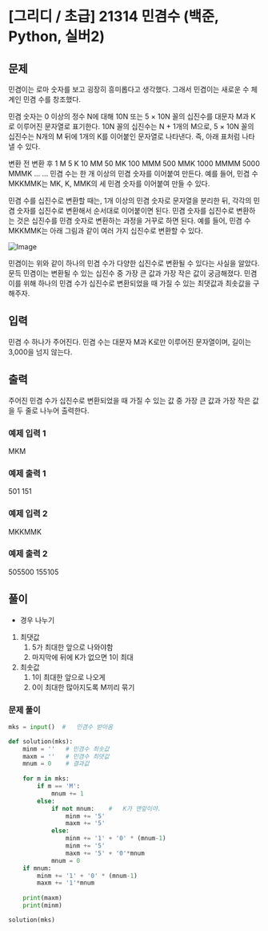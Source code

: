 # [그리디 / 초급] 21314 민겸수 (백준, Python, 실버2)

## 문제
민겸이는 로마 숫자를 보고 굉장히 흥미롭다고 생각했다. 그래서 민겸이는 새로운 수 체계인 민겸 수를 창조했다.

민겸 숫자는 0 이상의 정수 N에 대해 10N 또는 5 × 10N 꼴의 십진수를 대문자 M과 K로 이루어진 문자열로 표기한다. 10N 꼴의 십진수는 N + 1개의 M으로, 5 × 10N 꼴의 십진수는 N개의 M 뒤에 1개의 K를 이어붙인 문자열로 나타낸다. 즉, 아래 표처럼 나타낼 수 있다.

변환 전	변환 후
1	M
5	K
10	MM
50	MK
100	MMM
500	MMK
1000	MMMM
5000	MMMK
...	...
민겸 수는 한 개 이상의 민겸 숫자를 이어붙여 만든다. 예를 들어, 민겸 수 MKKMMK는 MK, K, MMK의 세 민겸 숫자를 이어붙여 만들 수 있다.

민겸 수를 십진수로 변환할 때는, 1개 이상의 민겸 숫자로 문자열을 분리한 뒤, 각각의 민겸 숫자를 십진수로 변환해서 순서대로 이어붙이면 된다. 민겸 숫자를 십진수로 변환하는 것은 십진수를 민겸 숫자로 변환하는 과정을 거꾸로 하면 된다. 예를 들어, 민겸 수 MKKMMK는 아래 그림과 같이 여러 가지 십진수로 변환할 수 있다.

![Image](https://i.imgur.com/XMCrpQP.png)

민겸이는 위와 같이 하나의 민겸 수가 다양한 십진수로 변환될 수 있다는 사실을 알았다. 문득 민겸이는 변환될 수 있는 십진수 중 가장 큰 값과 가장 작은 값이 궁금해졌다. 민겸이를 위해 하나의 민겸 수가 십진수로 변환되었을 때 가질 수 있는 최댓값과 최솟값을 구해주자.

## 입력
민겸 수 하나가 주어진다. 민겸 수는 대문자 M과 K로만 이루어진 문자열이며, 길이는 3,000을 넘지 않는다.

## 출력
주어진 민겸 수가 십진수로 변환되었을 때 가질 수 있는 값 중 가장 큰 값과 가장 작은 값을 두 줄로 나누어 출력한다.

### 예제 입력 1 
MKM
### 예제 출력 1 
501
151
### 예제 입력 2 
MKKMMK
### 예제 출력 2 
505500
155105

## 풀이
- 경우 나누기
1. 최댓값
   1. 5가 최대한 앞으로 나와야함
   2. 마지막에 뒤에 K가 없으면 1이 최대
2. 최솟값
   1. 1이 최대한 앞으로 나오게
   2. 0이 최대한 많아지도록 M끼리 묶기

### 문제 풀이
```PYTHON
mks = input()  #   민겸수 받아옴

def solution(mks):
    minm = ''   # 민겸수 최솟값
    maxm = ''   # 민겸수 최댓값
    mnum = 0    # 결과값
    
    for m in mks:
        if m == 'M':
            mnum += 1
        else:
            if not mnum:    #   K가 맨앞이야.
                minm += '5'
                maxm += '5'
            else:
                minm += '1' + '0' * (mnum-1)
                minm += '5'
                maxm += '5' + '0'*mnum                
            mnum = 0
    if mnum:
        minm += '1' + '0' * (mnum-1)
        maxm += '1'*mnum
    
    print(maxm)        
    print(minm)

solution(mks)
```
